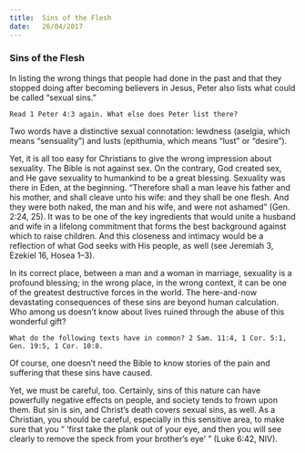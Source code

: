 ```yaml
---
title:  Sins of the Flesh
date:   26/04/2017
---
```


### Sins of the Flesh 

In listing the wrong things that people had done in the past and that they stopped doing after becoming believers in Jesus, Peter also lists what could be called “sexual sins.”

`Read 1 Peter 4:3 again. What else does Peter list there?`  

Two words have a distinctive sexual connotation: lewdness (aselgia, which means “sensuality”) and lusts (epithumia, which means “lust” or “desire”). 

Yet, it is all too easy for Christians to give the wrong impression about sexuality. The Bible is not against sex. On the contrary, God created sex, and He gave sexuality to humankind to be a great blessing. Sexuality was there in Eden, at the beginning. “Therefore shall a man leave his father and his mother, and shall cleave unto his wife: and they shall be one flesh. And they were both naked, the man and his wife, and were not ashamed” (Gen. 2:24, 25). It was to be one of the key ingredients that would unite a husband and wife in a lifelong commitment that forms the best background against which to raise children. And this closeness and intimacy would be a reflection of what God seeks with His people, as well (see Jeremiah 3, Ezekiel 16, Hosea 1–3).  

In its correct place, between a man and a woman in marriage, sexuality is a profound blessing; in the wrong place, in the wrong context, it can be one of the greatest destructive forces in the world. The here-and-now devastating consequences of these sins are beyond human calculation. Who among us doesn’t know about lives ruined through the abuse of this wonderful gift? 

`What do the following texts have in common? 2 Sam. 11:4, 1 Cor. 5:1, Gen. 19:5, 1 Cor. 10:8.`

Of course, one doesn’t need the Bible to know stories of the pain and suffering that these sins have caused. 

Yet, we must be careful, too. Certainly, sins of this nature can have powerfully negative effects on people, and society tends to frown upon them. But sin is sin, and Christ’s death covers sexual sins, as well. As a Christian, you should be careful, especially in this sensitive area, to make sure that you “ ‘first take the plank out of your eye, and then you will see clearly to remove the speck from your brother’s eye’ ” (Luke 6:42, NIV). 
